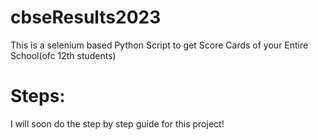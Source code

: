 # cbseResults2023
 This is a selenium based Python Script to get Score Cards of your Entire School(ofc 12th students)
# Steps: 
I will soon do the step by step guide for this project!